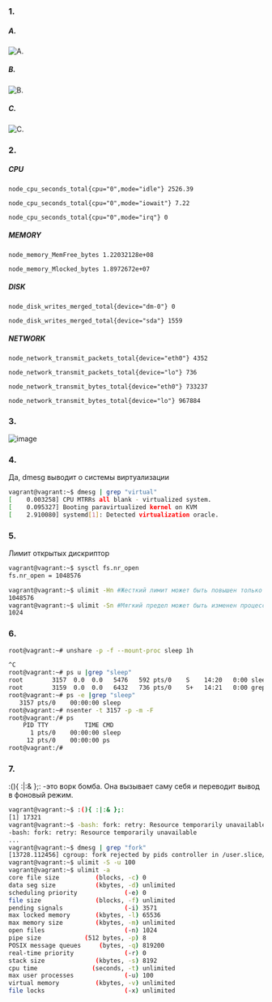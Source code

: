 
### 1. 
 ##### A. 
  ![А.](https://user-images.githubusercontent.com/95320903/152065804-e0a1a954-7a63-4109-8810-b758244bfcea.png)
 ##### B. 
 ![B.](https://user-images.githubusercontent.com/95320903/152066251-b1f6f31c-cf4a-4813-8ca0-491c685dae0a.png)
 ##### C.
  ![C.](https://user-images.githubusercontent.com/95320903/152066817-32f2af37-960c-4b4f-abf2-94c859861aab.png)

 ### 2. 
 ##### CPU 
`node_cpu_seconds_total{cpu="0",mode="idle"} 2526.39`

`node_cpu_seconds_total{cpu="0",mode="iowait"} 7.22`

`node_cpu_seconds_total{cpu="0",mode="irq"} 0`

##### MEMORY
`node_memory_MemFree_bytes 1.22032128e+08`

`node_memory_Mlocked_bytes 1.8972672e+07`
##### DISK
`node_disk_writes_merged_total{device="dm-0"} 0`

`node_disk_writes_merged_total{device="sda"} 1559`
##### NETWORK
`node_network_transmit_packets_total{device="eth0"} 4352`

`node_network_transmit_packets_total{device="lo"} 736`

`node_network_transmit_bytes_total{device="eth0"} 733237`

`node_network_transmit_bytes_total{device="lo"} 967884`

### 3. 
 ![image](https://user-images.githubusercontent.com/95320903/152520458-922a56e8-c48d-4cf1-9b04-bf1120d02358.png)

### 4.
Да, dmesg выводит о системы виртуализации
```bash
vagrant@vagrant:~$ dmesg | grep "virtual"
[    0.003258] CPU MTRRs all blank - virtualized system.
[    0.095327] Booting paravirtualized kernel on KVM
[    2.910080] systemd[1]: Detected virtualization oracle.
```
### 5. 
Лимит открытых дискриптор
```bash
vagrant@vagrant:~$ sysctl fs.nr_open
fs.nr_open = 1048576
```
```Bash
vagrant@vagrant:~$ ulimit -Hn #Жесткий лимит может быть повышен только пользователем root.
1048576
vagrant@vagrant:~$ ulimit -Sn #Мягкий предел может быть изменен процессом в любое время.
1024
``` 
### 6.
```bash 
root@vagrant:~# unshare -p -f --mount-proc sleep 1h

^C
root@vagrant:~# ps u |grep "sleep"
root        3157  0.0  0.0   5476   592 pts/0    S    14:20   0:00 sleep 1h
root        3159  0.0  0.0   6432   736 pts/0    S+   14:21   0:00 grep --color=auto sleep
root@vagrant:~# ps -e |grep "sleep"
   3157 pts/0    00:00:00 sleep
root@vagrant:~# nsenter -t 3157 -p -m -F
root@vagrant:/# ps
    PID TTY          TIME CMD
      1 pts/0    00:00:00 sleep
     12 pts/0    00:00:00 ps
root@vagrant:/#
```
### 7.
:(){ :|:& };: -это ворк бомба. Она вызывает саму себя и переводит вывод в фоновый режим.
```bash
vagrant@vagrant:~$ :(){ :|:& };:
[1] 17321
vagrant@vagrant:~$ -bash: fork: retry: Resource temporarily unavailable
-bash: fork: retry: Resource temporarily unavailable
...
vagrant@vagrant:~$ dmesg | grep "fork"
[13728.112456] cgroup: fork rejected by pids controller in /user.slice/user-1000.slice/session-3.scope
vagrant@vagrant:~$ ulimit -S -u 100
vagrant@vagrant:~$ ulimit -a
core file size          (blocks, -c) 0
data seg size           (kbytes, -d) unlimited
scheduling priority             (-e) 0
file size               (blocks, -f) unlimited
pending signals                 (-i) 3571
max locked memory       (kbytes, -l) 65536
max memory size         (kbytes, -m) unlimited
open files                      (-n) 1024
pipe size            (512 bytes, -p) 8
POSIX message queues     (bytes, -q) 819200
real-time priority              (-r) 0
stack size              (kbytes, -s) 8192
cpu time               (seconds, -t) unlimited
max user processes              (-u) 100
virtual memory          (kbytes, -v) unlimited
file locks                      (-x) unlimited
```
